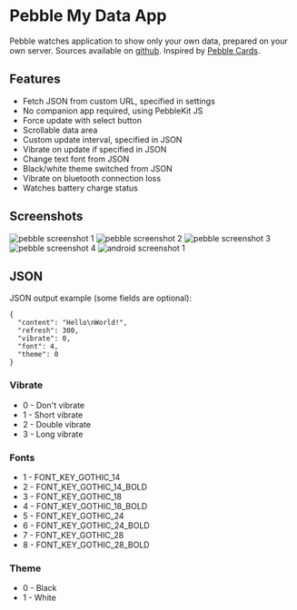 # Pebble My Data App

Pebble watches application to show only your own data, prepared on your own server.
Sources available on [github](https://github.com/bahbka/pebble-my-data).
Inspired by [Pebble Cards](http://keanulee.com/pebblecards).

## Features

* Fetch JSON from custom URL, specified in settings
* No companion app required, using PebbleKit JS
* Force update with select button
* Scrollable data area
* Custom update interval, specified in JSON
* Vibrate on update if specified in JSON
* Change text font from JSON
* Black/white theme switched from JSON
* Vibrate on bluetooth connection loss
* Watches battery charge status

## Screenshots
![pebble screenshot 1](https://raw.githubusercontent.com/bahbka/pebble-my-data/master/resources/screenshots/pebble_screenshot1.png)
![pebble screenshot 2](https://raw.githubusercontent.com/bahbka/pebble-my-data/master/resources/screenshots/pebble_screenshot2.png)
![pebble screenshot 3](https://raw.githubusercontent.com/bahbka/pebble-my-data/master/resources/screenshots/pebble_screenshot3.png)
![pebble screenshot 4](https://raw.githubusercontent.com/bahbka/pebble-my-data/master/resources/screenshots/pebble_screenshot4.png)
![android screenshot 1](https://raw.githubusercontent.com/bahbka/pebble-my-data/master/resources/screenshots/android_screenshot1.png)

## JSON

JSON output example (some fields are optional):

    {
      "content": "Hello\nWorld!",
      "refresh": 300,
      "vibrate": 0,
      "font": 4,
      "theme": 0
    }

### Vibrate

- 0 - Don't vibrate
- 1 - Short vibrate
- 2 - Double vibrate
- 3 - Long vibrate

### Fonts

- 1 - FONT_KEY_GOTHIC_14
- 2 - FONT_KEY_GOTHIC_14_BOLD
- 3 - FONT_KEY_GOTHIC_18
- 4 - FONT_KEY_GOTHIC_18_BOLD
- 5 - FONT_KEY_GOTHIC_24
- 6 - FONT_KEY_GOTHIC_24_BOLD
- 7 - FONT_KEY_GOTHIC_28
- 8 - FONT_KEY_GOTHIC_28_BOLD

### Theme

- 0 - Black
- 1 - White
